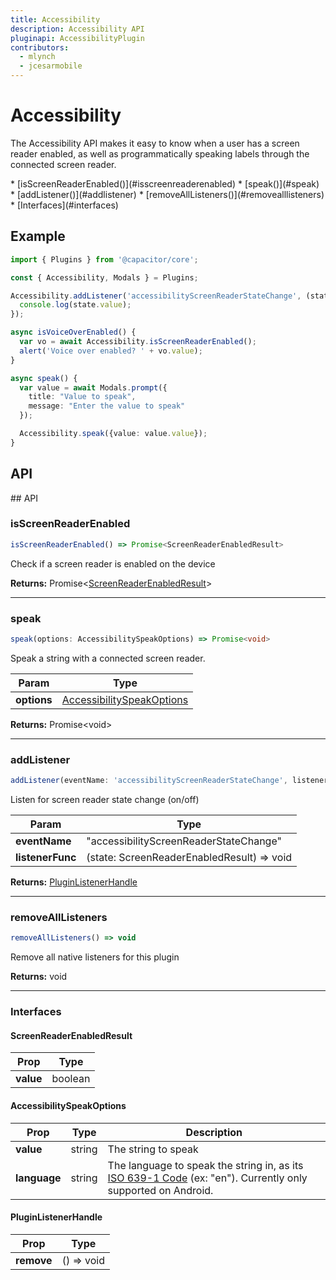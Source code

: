 ```yaml
---
title: Accessibility
description: Accessibility API
pluginapi: AccessibilityPlugin
contributors:
  - mlynch
  - jcesarmobile
---
```


<plugin-platforms platforms="pwa,ios,android"></plugin-platforms>

# Accessibility

The Accessibility API makes it easy to know when a user has a screen reader enabled, as well as programmatically speaking
labels through the connected screen reader.

<docgen-index>
* [isScreenReaderEnabled()](#isscreenreaderenabled)
* [speak()](#speak)
* [addListener()](#addlistener)
* [removeAllListeners()](#removealllisteners)
* [Interfaces](#interfaces)
</docgen-index>

## Example

```typescript
import { Plugins } from '@capacitor/core';

const { Accessibility, Modals } = Plugins;

Accessibility.addListener('accessibilityScreenReaderStateChange', (state) => {
  console.log(state.value);
});

async isVoiceOverEnabled() {
  var vo = await Accessibility.isScreenReaderEnabled();
  alert('Voice over enabled? ' + vo.value);
}

async speak() {
  var value = await Modals.prompt({
    title: "Value to speak",
    message: "Enter the value to speak"
  });

  Accessibility.speak({value: value.value});
}
```

## API

<docgen-api>
<!--Update the source file JSDoc comments and rerun docgen to update the docs below-->
## API

### isScreenReaderEnabled

```typescript
isScreenReaderEnabled() => Promise<ScreenReaderEnabledResult>
```

Check if a screen reader is enabled on the device

**Returns:** Promise&lt;[ScreenReaderEnabledResult](#screenreaderenabledresult)&gt;

--------------------


### speak

```typescript
speak(options: AccessibilitySpeakOptions) => Promise<void>
```

Speak a string with a connected screen reader.

| Param       | Type                                                    |
| ----------- | ------------------------------------------------------- |
| **options** | [AccessibilitySpeakOptions](#accessibilityspeakoptions) |

**Returns:** Promise&lt;void&gt;

--------------------


### addListener

```typescript
addListener(eventName: 'accessibilityScreenReaderStateChange', listenerFunc: ScreenReaderStateChangeCallback) => PluginListenerHandle
```

Listen for screen reader state change (on/off)

| Param            | Type                                       |
| ---------------- | ------------------------------------------ |
| **eventName**    | "accessibilityScreenReaderStateChange"     |
| **listenerFunc** | (state: ScreenReaderEnabledResult) => void |

**Returns:** [PluginListenerHandle](#pluginlistenerhandle)

--------------------


### removeAllListeners

```typescript
removeAllListeners() => void
```

Remove all native listeners for this plugin

**Returns:** void

--------------------


### Interfaces


#### ScreenReaderEnabledResult

| Prop      | Type    |
| --------- | ------- |
| **value** | boolean |


#### AccessibilitySpeakOptions

| Prop         | Type   | Description                                                                                                                                                             |
| ------------ | ------ | ----------------------------------------------------------------------------------------------------------------------------------------------------------------------- |
| **value**    | string | The string to speak                                                                                                                                                     |
| **language** | string | The language to speak the string in, as its [ISO 639-1 Code](https://www.loc.gov/standards/iso639-2/php/code_list.php) (ex: "en"). Currently only supported on Android. |


#### PluginListenerHandle

| Prop       | Type       |
| ---------- | ---------- |
| **remove** | () => void |


</docgen-api>
